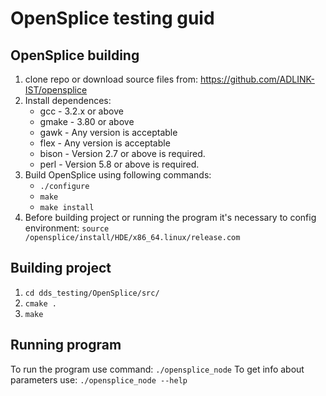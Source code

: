 # OpenSplice testing guid

## OpenSplice building

1. clone repo or download source files from: https://github.com/ADLINK-IST/opensplice
2. Install dependences:
    * gcc - 3.2.x or above
    * gmake - 3.80 or above
    * gawk - Any version is acceptable
    * flex - Any version is acceptable
    * bison - Version 2.7 or above is required.
    * perl - Version 5.8 or above is required.
3. Build OpenSplice using following commands:
    * ```./configure``` 
    * ```make```
    * ```make install```
4. Before building project or running the program it's necessary to config environment:
    ```source /opensplice/install/HDE/x86_64.linux/release.com```
    
## Building project

1. ```cd dds_testing/OpenSplice/src/```
2. ```cmake .```
3. ```make```

## Running program

To run the program use command: ```./opensplice_node```
To get info about parameters use: ```./opensplice_node --help```

